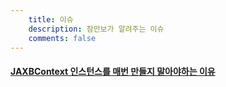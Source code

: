 ```yaml
---
    title: 이슈
    description: 잠만보가 알려주는 이슈
    comments: false
---
```


#### [JAXBContext 인스턴스를 매번 만들지 말아야하는 이유](/archives/2019/do-not-create-instance-for-jaxbcontext/)